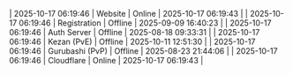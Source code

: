 | 2025-10-17 06:19:46 | Website | Online | 2025-10-17 06:19:43 |
| 2025-10-17 06:19:46 | Registration | Offline | 2025-09-09 16:40:23 |
| 2025-10-17 06:19:46 | Auth Server | Offline | 2025-08-18 09:33:31 |
| 2025-10-17 06:19:46 | Kezan (PvE) | Offline | 2025-10-11 12:51:30 |
| 2025-10-17 06:19:46 | Gurubashi (PvP) | Offline | 2025-08-23 21:44:06 |
| 2025-10-17 06:19:46 | Cloudflare | Online | 2025-10-17 06:19:43 |
